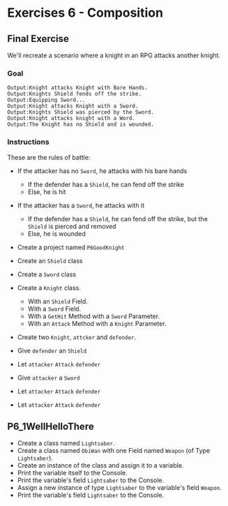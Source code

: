 # Exercises 6 - Composition

## Final Exercise
We'll recreate a scenario where a knight in an RPG attacks another knight.

### Goal

```
Output:Knight attacks Knight with Bare Hands.
Output:Knights Shield fends off the strike.
Output:Equipping Sword...
Output:Knight attacks Knight with a Sword.
Output:Knights Shield was pierced by the Sword.
Output:Knight attacks knight with a Word.
Output:The Knight has no Shield and is wounded.
```

### Instructions
These are the rules of battle:
- If the attacker has no `Sword`, he attacks with his bare hands
    - If the defender has a `Shield`, he can fend off the strike
    - Else, he is hit
- If the attacker has a `Sword`, he attacks with it
    - If the defender has a `Shield`, he can fend off the strike, but the `Shield` is pierced and removed
    - Else, he is wounded

- Create a project named `P6GoodKnight`
- Create an `Shield` class
- Create a `Sword` class
- Create a `Knight` class.
  - With an `Shield` Field.
  - With a `Sword` Field.
  - With a `GetHit` Method with a `Sword` Parameter.
  - With an `Attack` Method with a `Knight` Parameter.
- Create two `Knight`, `attcker` and `defender`.
- Give `defender` an `Shield`
- Let `attacker` `Attack` `defender`
- Give `attacker` a `Sword`
- Let `attacker` `Attack` `defender`
- Let `attacker` `Attack` `defender`

## P6_1WellHelloThere
- Create a class named `Lightsaber`.
- Create a class named `ObiWan` with one Field named `Weapon` (of Type `Lightsaber`).
- Create an instance of the class and assign it to a variable.
- Print the variable itself to the Console.
- Print the variable's field `Lightsaber` to the Console.
- Assign a new instance of type `Lightsaber` to the variable's field `Weapon`.
- Print the variable's field `Lightsaber` to the Console.


